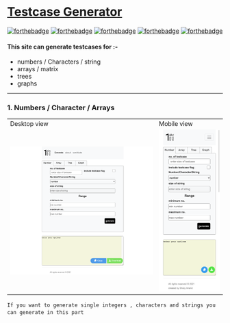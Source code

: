 # [Testcase Generator](https://generate-testcase.herokuapp.com/)
[![forthebadge](https://forthebadge.com/images/badges/built-with-love.svg)](https://forthebadge.com)
[![forthebadge](https://forthebadge.com/images/badges/made-with-javascript.svg)](https://forthebadge.com)
[![forthebadge](https://forthebadge.com/images/badges/uses-html.svg)](https://forthebadge.com)
[![forthebadge](https://forthebadge.com/images/badges/uses-css.svg)](https://forthebadge.com)
[![forthebadge](https://forthebadge.com/images/badges/uses-js.svg)](https://forthebadge.com)
#### This site can generate testcases for :-
* numbers / Characters / string
* arrays / matrix
* trees
* graphs
---
### 1. Numbers / Character / Arrays
<table>

<tr><td>Desktop view</td><td>Mobile view</td></tr>
<tr>
<td>
 <img src= "public/img/noD.png" alt ="noD">
</td>
<td><img src= "public/img/noM.png" alt ="noM"></td>
</tr>
</table>

  ``` If you want to generate single integers , characters and strings you can generate in this part  ```